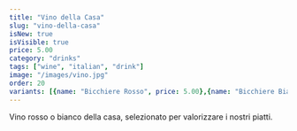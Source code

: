 ```yaml
---
title: "Vino della Casa"
slug: "vino-della-casa"
isNew: true
isVisible: true
price: 5.00
category: "drinks"
tags: ["wine", "italian", "drink"]
image: "/images/vino.jpg"
order: 20
variants: [{name: "Bicchiere Rosso", price: 5.00},{name: "Bicchiere Bianco", price: 5.00}]
---
```


Vino rosso o bianco della casa, selezionato per valorizzare i nostri piatti.
